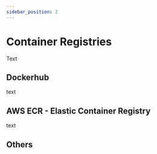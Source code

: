 ```yaml
---
sidebar_position: 2
---
```


# Container Registries

Text

## Dockerhub

text

## AWS ECR - Elastic Container Registry

text

## Others
